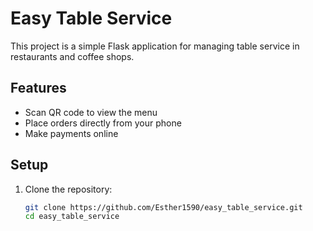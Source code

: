# Easy Table Service

This project is a simple Flask application for managing table service in restaurants and coffee shops.

## Features
- Scan QR code to view the menu
- Place orders directly from your phone
- Make payments online

## Setup
1. Clone the repository:
   ```sh
   git clone https://github.com/Esther1590/easy_table_service.git
   cd easy_table_service

